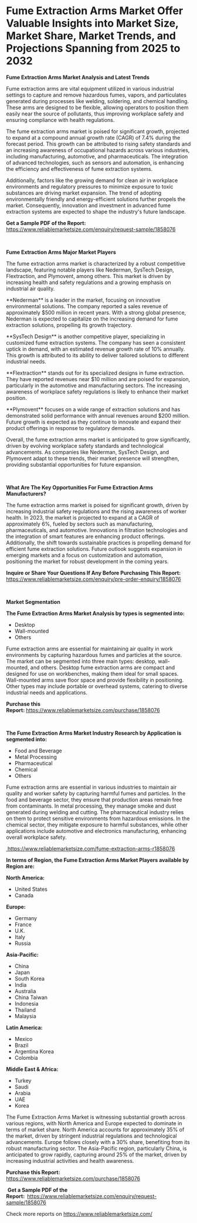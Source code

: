 <p><h1>Fume Extraction Arms Market Offer Valuable Insights into Market Size, Market Share, Market Trends, and Projections Spanning from 2025 to 2032</h1></p><p><strong>Fume Extraction Arms Market Analysis and Latest Trends</strong></p>
<p><p>Fume extraction arms are vital equipment utilized in various industrial settings to capture and remove hazardous fumes, vapors, and particulates generated during processes like welding, soldering, and chemical handling. These arms are designed to be flexible, allowing operators to position them easily near the source of pollutants, thus improving workplace safety and ensuring compliance with health regulations.</p><p>The fume extraction arms market is poised for significant growth, projected to expand at a compound annual growth rate (CAGR) of 7.4% during the forecast period. This growth can be attributed to rising safety standards and an increasing awareness of occupational hazards across various industries, including manufacturing, automotive, and pharmaceuticals. The integration of advanced technologies, such as sensors and automation, is enhancing the efficiency and effectiveness of fume extraction systems. </p><p>Additionally, factors like the growing demand for clean air in workplace environments and regulatory pressures to minimize exposure to toxic substances are driving market expansion. The trend of adopting environmentally friendly and energy-efficient solutions further propels the market. Consequently, innovation and investment in advanced fume extraction systems are expected to shape the industry's future landscape.</p></p>
<p><strong>Get a Sample PDF of the Report:&nbsp;</strong> <a href="https://www.reliablemarketsize.com/enquiry/request-sample/1858076?utm_campaign=2804&utm_medium=2&utm_source=Github&utm_content=ia&utm_term=11042025&utm_id=fume-extraction-arms">https://www.reliablemarketsize.com/enquiry/request-sample/1858076</a></p>
<p>&nbsp;</p>
<p><strong>Fume Extraction Arms Major Market Players</strong></p>
<p><p>The fume extraction arms market is characterized by a robust competitive landscape, featuring notable players like Nederman, SysTech Design, Flextraction, and Plymovent, among others. This market is driven by increasing health and safety regulations and a growing emphasis on industrial air quality.</p><p>**Nederman** is a leader in the market, focusing on innovative environmental solutions. The company reported a sales revenue of approximately $500 million in recent years. With a strong global presence, Nederman is expected to capitalize on the increasing demand for fume extraction solutions, propelling its growth trajectory.</p><p>**SysTech Design** is another competitive player, specializing in customized fume extraction systems. The company has seen a consistent uptick in demand, with an estimated revenue growth rate of 10% annually. This growth is attributed to its ability to deliver tailored solutions to different industrial needs.</p><p>**Flextraction** stands out for its specialized designs in fume extraction. They have reported revenues near $10 million and are poised for expansion, particularly in the automotive and manufacturing sectors. The increasing awareness of workplace safety regulations is likely to enhance their market position.</p><p>**Plymovent** focuses on a wide range of extraction solutions and has demonstrated solid performance with annual revenues around $200 million. Future growth is expected as they continue to innovate and expand their product offerings in response to regulatory demands.</p><p>Overall, the fume extraction arms market is anticipated to grow significantly, driven by evolving workplace safety standards and technological advancements. As companies like Nederman, SysTech Design, and Plymovent adapt to these trends, their market presence will strengthen, providing substantial opportunities for future expansion.</p></p>
<p>&nbsp;</p>
<p><strong>What Are The Key Opportunities For Fume Extraction Arms Manufacturers?</strong></p>
<p><p>The fume extraction arms market is poised for significant growth, driven by increasing industrial safety regulations and the rising awareness of worker health. In 2023, the market is projected to expand at a CAGR of approximately 6%, fueled by sectors such as manufacturing, pharmaceuticals, and automotive. Innovations in filtration technologies and the integration of smart features are enhancing product offerings. Additionally, the shift towards sustainable practices is propelling demand for efficient fume extraction solutions. Future outlook suggests expansion in emerging markets and a focus on customization and automation, positioning the market for robust development in the coming years.</p></p>
<p><strong>Inquire or Share Your Questions If Any Before Purchasing This Report:</strong> <a href="https://www.reliablemarketsize.com/enquiry/pre-order-enquiry/1858076?utm_campaign=2804&utm_medium=2&utm_source=Github&utm_content=ia&utm_term=11042025&utm_id=fume-extraction-arms">https://www.reliablemarketsize.com/enquiry/pre-order-enquiry/1858076</a></p>
<p>&nbsp;</p>
<p><strong>Market Segmentation</strong></p>
<p><strong>The Fume Extraction Arms Market Analysis by types is segmented into:</strong></p>
<p><ul><li>Desktop</li><li>Wall-mounted</li><li>Others</li></ul></p>
<p><p>Fume extraction arms are essential for maintaining air quality in work environments by capturing hazardous fumes and particles at the source. The market can be segmented into three main types: desktop, wall-mounted, and others. Desktop fume extraction arms are compact and designed for use on workbenches, making them ideal for small spaces. Wall-mounted arms save floor space and provide flexibility in positioning. Other types may include portable or overhead systems, catering to diverse industrial needs and applications.</p></p>
<p><strong>Purchase this Report:&nbsp;</strong><a href="https://www.reliablemarketsize.com/purchase/1858076?utm_campaign=2804&utm_medium=2&utm_source=Github&utm_content=ia&utm_term=11042025&utm_id=fume-extraction-arms">https://www.reliablemarketsize.com/purchase/1858076</a></p>
<p>&nbsp;</p>
<p><strong>The Fume Extraction Arms Market Industry Research by Application is segmented into:</strong></p>
<p><ul><li>Food and Beverage</li><li>Metal Processing</li><li>Pharmaceutical</li><li>Chemical</li><li>Others</li></ul></p>
<p><p>Fume extraction arms are essential in various industries to maintain air quality and worker safety by capturing harmful fumes and particles. In the food and beverage sector, they ensure that production areas remain free from contaminants. In metal processing, they manage smoke and dust generated during welding and cutting. The pharmaceutical industry relies on them to protect sensitive environments from hazardous emissions. In the chemical sector, they mitigate exposure to harmful substances, while other applications include automotive and electronics manufacturing, enhancing overall workplace safety.</p></p>
<p><a href="https://www.reliablemarketsize.com/fume-extraction-arms-r1858076?utm_campaign=2804&utm_medium=2&utm_source=Github&utm_content=ia&utm_term=11042025&utm_id=fume-extraction-arms">&nbsp;https://www.reliablemarketsize.com/fume-extraction-arms-r1858076</a></p>
<p><strong>In terms of Region, the Fume Extraction Arms Market Players available by Region are:</strong></p>
<p>
    <p> <strong> North America: </strong>
        <ul>
            <li>United States</li>
            <li>Canada</li>
        </ul>
        </p> 
    <p> <strong> Europe: </strong>
        <ul>
            <li>Germany</li>
            <li>France</li>
            <li>U.K.</li>
            <li>Italy</li>
            <li>Russia</li>
        </ul>
        </p> 
    <p> <strong> Asia-Pacific: </strong>
        <ul>
            <li>China</li>
            <li>Japan</li>
            <li>South Korea</li>
            <li>India</li>
            <li>Australia</li>
            <li>China Taiwan</li>
            <li>Indonesia</li>
            <li>Thailand</li>
            <li>Malaysia</li>
        </ul>
        </p> 
    <p> <strong> Latin America: </strong>
        <ul>
            <li>Mexico</li>
            <li>Brazil</li>
            <li>Argentina Korea</li>
            <li>Colombia</li>
        </ul>
        </p> 
    <p> <strong> Middle East & Africa: </strong>
        <ul>
            <li>Turkey</li>
            <li>Saudi</li>
            <li>Arabia</li>
            <li>UAE</li>
            <li>Korea</li>
        </ul>
    </p>
    </p>
<p><p>The Fume Extraction Arms Market is witnessing substantial growth across various regions, with North America and Europe expected to dominate in terms of market share. North America accounts for approximately 35% of the market, driven by stringent industrial regulations and technological advancements. Europe follows closely with a 30% share, benefiting from its robust manufacturing sector. The Asia-Pacific region, particularly China, is anticipated to grow rapidly, capturing around 25% of the market, driven by increasing industrial activities and health awareness.</p></p>
<p><strong>Purchase this Report: </strong><a href="https://www.reliablemarketsize.com/purchase/1858076?utm_campaign=2804&utm_medium=2&utm_source=Github&utm_content=ia&utm_term=11042025&utm_id=fume-extraction-arms">https://www.reliablemarketsize.com/purchase/1858076</a></p>
<p>&nbsp;<strong>Get a Sample PDF of the Report:&nbsp;&nbsp;</strong><a href="https://www.reliablemarketsize.com/enquiry/request-sample/1858076?utm_campaign=2804&utm_medium=2&utm_source=Github&utm_content=ia&utm_term=11042025&utm_id=fume-extraction-arms">https://www.reliablemarketsize.com/enquiry/request-sample/1858076</a></p>
<p><strong></strong></p>
<p>Check more reports on <a href="https://www.reliablemarketsize.com/?utm_campaign=2804&utm_medium=2&utm_source=Github&utm_content=ia&utm_term=11042025&utm_id=fume-extraction-arms">https://www.reliablemarketsize.com/</a></p>